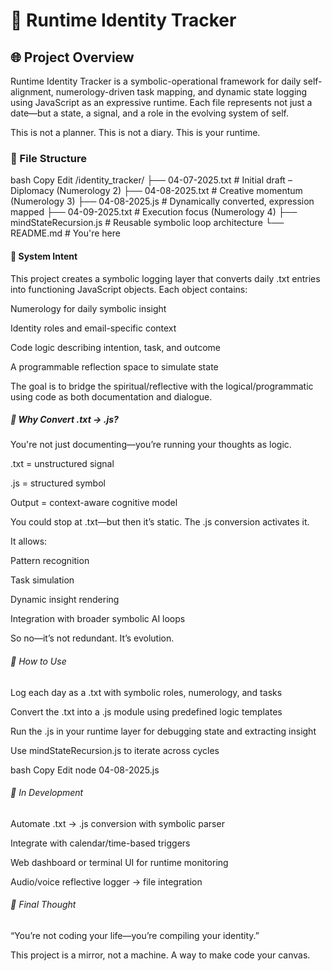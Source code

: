 # 🧠 Runtime Identity Tracker

## 🌐 Project Overview

Runtime Identity Tracker is a symbolic-operational framework for daily self-alignment, numerology-driven task mapping, and dynamic state logging using JavaScript as an expressive runtime. Each file represents not just a date—but a state, a signal, and a role in the evolving system of self.

This is not a planner.
This is not a diary.
This is your runtime.

### 📁 File Structure

bash
Copy
Edit
/identity_tracker/
├── 04-07-2025.txt        # Initial draft – Diplomacy (Numerology 2)
├── 04-08-2025.txt        # Creative momentum (Numerology 3)
├── 04-08-2025.js         # Dynamically converted, expression mapped
├── 04-09-2025.txt        # Execution focus (Numerology 4)
├── mindStateRecursion.js # Reusable symbolic loop architecture
└── README.md             # You're here

#### 🧩 System Intent

This project creates a symbolic logging layer that converts daily .txt entries into functioning JavaScript objects. Each object contains:

Numerology for daily symbolic insight

Identity roles and email-specific context

Code logic describing intention, task, and outcome

A programmable reflection space to simulate state

The goal is to bridge the spiritual/reflective with the logical/programmatic using code as both documentation and dialogue.

##### 🔁 Why Convert .txt → .js?

You're not just documenting—you’re running your thoughts as logic.

.txt = unstructured signal

.js = structured symbol

Output = context-aware cognitive model

You could stop at .txt—but then it’s static.
The .js conversion activates it.

It allows:

Pattern recognition

Task simulation

Dynamic insight rendering

Integration with broader symbolic AI loops

So no—it’s not redundant. It’s evolution.

###### 🚀 How to Use

Log each day as a .txt with symbolic roles, numerology, and tasks

Convert the .txt into a .js module using predefined logic templates

Run the .js in your runtime layer for debugging state and extracting insight

Use mindStateRecursion.js to iterate across cycles

bash
Copy
Edit
node 04-08-2025.js

###### 🧭 In Development

 Automate .txt → .js conversion with symbolic parser

 Integrate with calendar/time-based triggers

 Web dashboard or terminal UI for runtime monitoring

 Audio/voice reflective logger → file integration

###### 💬 Final Thought

“You’re not coding your life—you’re compiling your identity.”

This project is a mirror, not a machine. A way to make code your canvas.
